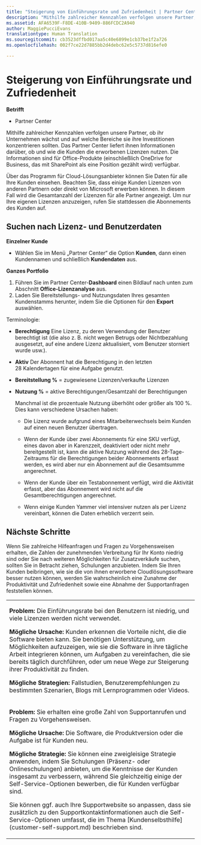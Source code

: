 ```yaml
---
title: "Steigerung von Einführungsrate und Zufriedenheit | Partner Center"
description: "Mithilfe zahlreicher Kennzahlen verfolgen unsere Partner, ob ihr Unternehmen wächst und auf welche Bereiche sie ihre Investitionen konzentrieren sollten. Das Partner Center liefert ihnen Informationen darüber, ob und wie die Kunden die erworbenen Lizenzen nutzen."
ms.assetid: AFA6539F-F8DE-410B-9409-886FCDC2A940
author: MaggiePucciEvans
translationtype: Human Translation
ms.sourcegitcommit: cb3523dffbd017aa5c40e6899e1cb37be1f2a726
ms.openlocfilehash: 002f7ce22d7885bb2d4debc62e5c5737d816efe0

---
```


# Steigerung von Einführungsrate und Zufriedenheit

**Betrifft**

-  Partner Center

Mithilfe zahlreicher Kennzahlen verfolgen unsere Partner, ob ihr Unternehmen wächst und auf welche Bereiche sie ihre Investitionen konzentrieren sollten. Das Partner Center liefert ihnen Informationen darüber, ob und wie die Kunden die erworbenen Lizenzen nutzen. Die Informationen sind für Office-Produkte (einschließlich OneDrive for Business, das mit SharePoint als eine Position gezählt wird) verfügbar.

Über das Programm für Cloud-Lösungsanbieter können Sie Daten für alle Ihre Kunden einsehen. Beachten Sie, dass einige Kunden Lizenzen von anderen Partnern oder direkt von Microsoft erwerben können. In diesem Fall wird die Gesamtanzahl der Lizenzen für alle Partner angezeigt. Um nur Ihre eigenen Lizenzen anzuzeigen, rufen Sie stattdessen die Abonnements des Kunden auf.

## Suchen nach Lizenz- und Benutzerdaten


**Einzelner Kunde**

-   Wählen Sie im Menü „Partner Center“ die Option **Kunden**, dann einen Kundennamen und schließlich **Kundendaten** aus.

**Ganzes Portfolio**

1.  Führen Sie im Partner Center-**Dashboard** einen Bildlauf nach unten zum Abschnitt **Office-Lizenzanalyse** aus.
2.  Laden Sie Bereitstellungs- und Nutzungsdaten Ihres gesamten Kundenstamms herunter, indem Sie die Optionen für den **Export** auswählen.

Terminologie:

-   **Berechtigung** Eine Lizenz, zu deren Verwendung der Benutzer berechtigt ist (die also z. B. nicht wegen Betrugs oder Nichtbezahlung ausgesetzt, auf eine andere Lizenz aktualisiert, vom Benutzer storniert wurde usw.).

-   **Aktiv** Der Abonnent hat die Berechtigung in den letzten 28 Kalendertagen für eine Aufgabe genutzt.

-   **Bereitstellung %** = zugewiesene Lizenzen/verkaufte Lizenzen

-   **Nutzung %** = aktive Berechtigungen/Gesamtzahl der Berechtigungen

    Manchmal ist die prozentuale Nutzung überhöht oder größer als 100 %. Dies kann verschiedene Ursachen haben:

    -   Die Lizenz wurde aufgrund eines Mitarbeiterwechsels beim Kunden auf einen neuen Benutzer übertragen.

    -   Wenn der Kunde über zwei Abonnements für eine SKU verfügt, eines davon aber in Karenzzeit, deaktiviert oder nicht mehr bereitgestellt ist, kann die aktive Nutzung während des 28-Tage-Zeitraums für die Berechtigungen beider Abonnements erfasst werden, es wird aber nur ein Abonnement auf die Gesamtsumme angerechnet.

    -   Wenn der Kunde über ein Testabonnement verfügt, wird die Aktivität erfasst, aber das Abonnement wird nicht auf die Gesamtberechtigungen angerechnet.

    -   Wenn einige Kunden Yammer viel intensiver nutzen als per Lizenz vereinbart, können die Daten erheblich verzerrt sein.

## Nächste Schritte


Wenn Sie zahlreiche Hilfeanfragen und Fragen zu Vorgehensweisen erhalten, die Zahlen der zunehmenden Verbreitung für Ihr Konto niedrig sind oder Sie nach weiteren Möglichkeiten für Zusatzverkäufe suchen, sollten Sie in Betracht ziehen, Schulungen anzubieten. Indem Sie Ihren Kunden beibringen, wie sie die von ihnen erworbene Cloudlösungssoftware besser nutzen können, werden Sie wahrscheinlich eine Zunahme der Produktivität und Zufriedenheit sowie eine Abnahme der Supportanfragen feststellen können.

<table>
<colgroup>
<col width="100%" />
</colgroup>
<tbody>
<tr class="odd">
<td><p><strong>Problem:</strong> Die Einführungsrate bei den Benutzern ist niedrig, und viele Lizenzen werden nicht verwendet.</p>
<p><strong>Mögliche Ursache:</strong> Kunden erkennen die Vorteile nicht, die die Software bieten kann. Sie benötigen Unterstützung, um Möglichkeiten aufzuzeigen, wie sie die Software in ihre tägliche Arbeit integrieren können, um Aufgaben zu vereinfachen, die sie bereits täglich durchführen, oder um neue Wege zur Steigerung ihrer Produktivität zu finden.</p>
<p><strong>Mögliche Strategien:</strong> Fallstudien, Benutzerempfehlungen zu bestimmten Szenarien, Blogs mit Lernprogrammen oder Videos.</p></td>
</tr>
<tr class="even">
<td><p><strong>Problem:</strong> Sie erhalten eine große Zahl von Supportanrufen und Fragen zu Vorgehensweisen.</p>
<p><strong>Mögliche Ursache:</strong> Die Software, die Produktversion oder die Aufgabe ist für Kunden neu.</p>
<p><strong>Mögliche Strategie:</strong> Sie können eine zweigleisige Strategie anwenden, indem Sie Schulungen (Präsenz- oder Onlineschulungen) anbieten, um die Kenntnisse der Kunden insgesamt zu verbessern, während Sie gleichzeitig einige der Self-Service-Optionen bewerben, die für Kunden verfügbar sind.</p>
<p>Sie können ggf. auch Ihre Supportwebsite so anpassen, dass sie zusätzlich zu den Supportkontaktinformationen auch die Self-Service-Optionen umfasst, die im Thema [Kundenselbsthilfe](customer-self-support.md) beschrieben sind.</p></td>
</tr>
</tbody>
</table>

 

 

 






<!--HONumber=Jan17_HO2-->


